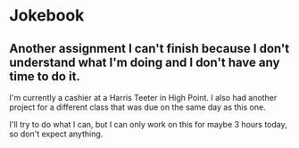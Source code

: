 # Jokebook

## Another assignment I can't finish because I don't understand what I'm doing and I don't have any time to do it.

I'm currently a cashier at a Harris Teeter in High Point.
I also had another project for a different class that was due on the same day as this one.

I'll try to do what I can, but I can only work on this for maybe 3 hours today, so don't expect anything.
